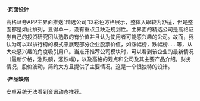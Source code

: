 **·页面设计**

高格证券APP主界面推送“精选公司”以彩色方格展示，整体入眼较为舒适，但是整面都是如此排列，显得单一，没有重点且缺乏规划性。主界面的精选公司是高格证券自己的投资研究团队选取的有价值并且认为使用者可能感兴趣的公司。故而，我认为可以以排行榜的模式来展现部分企业股票价值，如涨幅榜，跌幅榜……等，从大众感兴趣的角度吸引用户。当点开推荐公司模块时，可以看到该企业的最新情况（最新价格，涨跌额，涨跌幅），以及高格的观点和公司及其主要产品介绍，财务情况，股价波动，简约大方且提供了主要情况，这是一个很独特的设计。

**·产品缺陷**

安卓系统无法看到资讯动态推荐。